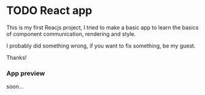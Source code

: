 # TODO React app

This is my first Reacjs project, I tried to make a basic app to learn the basics of component communication, rendering and style.

I probably did something wrong, if you want to fix something, be my guest.

Thanks!

### App preview

soon...
